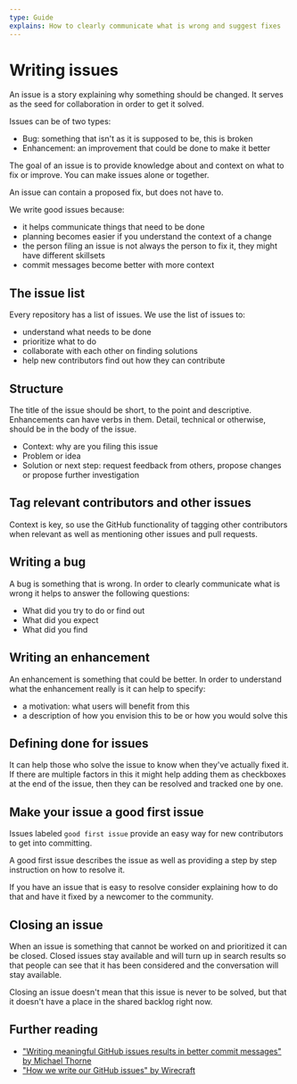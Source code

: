 ```yaml
---
type: Guide
explains: How to clearly communicate what is wrong and suggest fixes
---
```


# Writing issues

An issue is a story explaining why something should be changed. It serves as the seed for collaboration in order to get it solved.

Issues can be of two types:

* Bug: something that isn't as it is supposed to be, this is broken
* Enhancement: an improvement that could be done to make it better

The goal of an issue is to provide knowledge about and context on what to fix or improve. You can make issues alone or together.

An issue can contain a proposed fix, but does not have to.

We write good issues because:

* it helps communicate things that need to be done
* planning becomes easier if you understand the context of a change
* the person filing an issue is not always the person to fix it, they might have different skillsets
* commit messages become better with more context

## The issue list

Every repository has a list of issues. We use the list of issues to:

* understand what needs to be done
* prioritize what to do
* collaborate with each other on finding solutions
* help new contributors find out how they can contribute

## Structure

The title of the issue should be short, to the point and descriptive. Enhancements can have verbs in them. Detail, technical or otherwise, should be in the body of the issue.

* Context: why are you filing this issue
* Problem or idea
* Solution or next step: request feedback from others, propose changes or propose further investigation

## Tag relevant contributors and other issues

Context is key, so use the GitHub functionality of tagging other contributors when relevant as well as mentioning other issues and pull requests.

## Writing a bug

A bug is something that is wrong. In order to clearly communicate what is wrong it helps to answer the following questions:

* What did you try to do or find out
* What did you expect
* What did you find

## Writing an enhancement

An enhancement is something that could be better. In order to understand what the enhancement really is it can help to specify:

* a motivation: what users will benefit from this
* a description of how you envision this to be or how you would solve this

## Defining done for issues

It can help those who solve the issue to know when they've actually fixed it. If there are multiple factors in this it might help adding them as checkboxes at the end of the issue, then they can be resolved and tracked one by one.

## Make your issue a good first issue

Issues labeled `good first issue` provide an easy way for new contributors to get into committing.

A good first issue describes the issue as well as providing a step by step instruction on how to resolve it.

If you have an issue that is easy to resolve consider explaining how to do that and have it fixed by a newcomer to the community.

## Closing an issue

When an issue is something that cannot be worked on and prioritized it can be closed. Closed issues stay available and will turn up in search results so that people can see that it has been considered and the conversation will stay available.

Closing an issue doesn't mean that this issue is never to be solved, but that it doesn't have a place in the shared backlog right now.

## Further reading

* ["Writing meaningful GitHub issues results in better commit messages" by Michael Thorne](https://www.userx.co.za/journal/writing-good-github-issues-makes-for-better-commit-messages/)
* ["How we write our GitHub issues" by Wirecraft](https://wiredcraft.com/blog/how-we-write-our-github-issues/)
